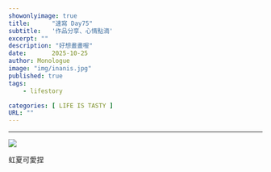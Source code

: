 ```yaml
---
showonlyimage: true
title:      "速寫 Day75"
subtitle:   '作品分享、心情點滴'
excerpt: ""
description: "好想畫畫喔"
date:       2025-10-25
author: Monologue    
image: "img/inanis.jpg"
published: true 
tags:
    - lifestory

categories: [ LIFE IS TASTY ]
URL: ""
---
```

***


  
![](/blog/sketch/d75.jpg)  

虹夏可愛捏  


<!--more-->
